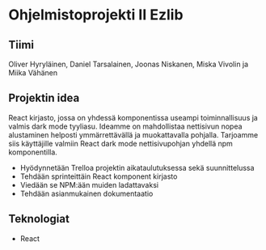 # Ohjelmistoprojekti II Ezlib

## Tiimi

Oliver Hyryläinen, Daniel Tarsalainen, Joonas Niskanen, Miska Vivolin ja Miika Vähänen

## Projektin idea

React kirjasto, jossa on yhdessä komponentissa useampi toiminnallisuus ja valmis dark mode tyyliasu. Ideamme on mahdollistaa nettisivun nopea alustaminen helposti ymmärrettävällä ja muokattavalla pohjalla. Tarjoamme siis käyttäjille valmiin React dark mode nettisivupohjan yhdellä npm komponentilla.

- Hyödynnetään Trelloa projektin aikataulutuksessa sekä suunnittelussa
- Tehdään sprinteittäin React komponent kirjasto
- Viedään se NPM:ään muiden ladattavaksi
- Tehdään asianmukainen dokumentaatio

## Teknologiat

- React
